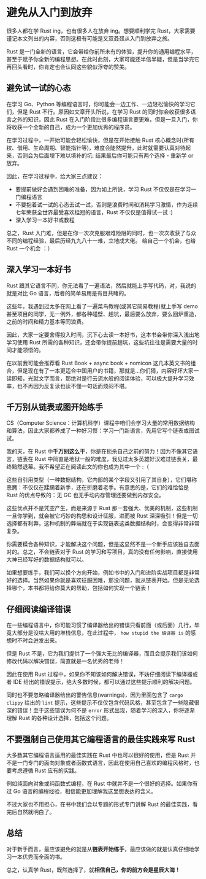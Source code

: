 # 避免从入门到放弃

很多人都在学 Rust ing，也有很多人在放弃 ing。想要顺利学完 Rust，大家需要谨记本文列出的内容，否则这极有可能是又双叒叕从入门到放弃之旅。

Rust 是一门全新的语言，它会带给你前所未有的体验，提升你的通用编程水平，甚至于赋予你全新的编程思想。在此时此刻，大家可能还半信半疑，但是当学完它再回头看时，你肯定也会认同这些貌似浮夸的赞美。

## 避免试一试的心态

在学习 Go、Python 等编程语言时，你可能会一边工作、一边轻松愉快的学习它们，但是 Rust 不行。原因如文章开头所说，在学习 Rust 的同时你会收获很多语言之外的知识，因此 Rust 在入门阶段比很多编程语言要更难，但是一旦入门，你将收获一个全新的自己，成为一个更加优秀的程序员。

在学习过程中，一开始可能会轻松愉快，但是在开始接触 Rust 核心概念时(所有权、借用、生命周期、智能指针等)，难度会陡然提升，此时就需要认真对待起来，否则会为后面埋下难以填补的坑: 结果最后你可能只有两个选择 - 重新学 or 放弃。

因此，在学习过程中，给大家三点建议：

- 要提前做好会遇到困难的准备，因为如上所说，学习 Rust 不仅仅是在学习一门编程语言
- 不要抱着试一试的心态去试一试，否则是浪费时间和消耗学习激情，作为连续七年荣获全世界最受喜欢桂冠的语言，Rust 不仅仅是值得试一试 :)
- 深入学习一本好书或教程

总之，Rust 入门难，但是在你一次次克服艰难险阻的同时，也一次次收获了与众不同的编程经验，最后历经九九八十一难，立地成大佬。 给自己一个机会，也给 Rust 一个机会 ：）

## 深入学习一本好书

Rust 跟其它语言不同，你无法看了一遍语法，然后就能上手写代码，对，我说的就是对比 Go 语言，后者的简单易用是有目共睹的。

这些年，我遇到过太多在网上看了一遍菜鸟教程(或其它简易教程)就上手写 demo 甚至项目的同学，无一例外，都各种碰壁、趟坑，最后要么放弃，要么回炉重造，之前的时间和精力基本等同浪费。

因此，大家一定要舍得投入时间，沉下心去读一本好书，这本书会带你深入浅出地学习使用 Rust 所需的各种知识，还会带你提前趟坑，这些坑往往是需要大量的时间才能领悟的。

在以前我可能会推荐看 Rust Book + async book + nomicon 这几本英文书的组合，但是现在有了一本更适合中国用户的书籍，那就是...你们猜，内容好坏大家一读即知，光就文字而言，那绝对是行云流水般的阅读体验，可以极大提升学习效率，也不再因为反复读也读不懂一句话而烦闷不堪。

## 千万别从链表或图开始练手

CS（Computer Science：计算机科学）课程中咱们会学习大量的常用数据结构和算法，因此大家都养成了一种好习惯：学习一门新语言，先用它写个链表或图试试。

我的天，在 Rust 中**千万别这么干**，你是在扼杀自己之前的努力！因为不像其它语言，链表在 Rust 中简直是地狱一般的难度，我见过太多英雄好汉难过链表关，最终黯然退幕。我不希望正在阅读此文的你也成为其中一个 :（

这些自引用类型（一种数据结构，它内部的某个字段又引用了其自身），它们堪称恶魔：不仅仅在蹂躏着新手，还在折磨着老手。有意思的是，它们的难恰恰是 Rust 的优点导致的：无 GC 也无手动内存管理还要做到内存安全。

这些优点并不是凭空产生，而是来源于 Rust 那一套强大、优美的机制，这些机制一旦你学到，就会被它巧妙的构思和设计征服，进而被 Rust 深深吸引！但是一切选择都有利弊，这种机制的弊端就在于实现链表这类数据结构时，会变得非常非常复杂。

你需要糅合各种知识，才能解决这个问题，但是这显然不是一个新手应该独自去面对的。总之，不会链表对于 Rust 的学习和写项目，真的没有任何影响，直接使用大神已经写好的数据结构就可以。

如果想要练手，我们可以换个方向开始，例如书中的入门和进阶实战项目都是非常好的选择。当然如果你就是喜欢征服困难，那没问题，就从链表开始。但是无论选择哪个，本书都将给你莫大的帮助，包括如何实现一个链表！

## 仔细阅读编译错误

在一些编程语言中，你可能习惯了编译器给出的错误只看前面（或后面）几行，毕竟大部分是没啥大用的堆栈信息，在此过程中， `how stupid the 编译器 is` 的感想时不时会迸发出来。

但是 Rust 不是，它为我们提供了一个强大无比的编译器，而且会提示我们该如何修改代码以解决错误，简直就是一名优秀的老师！

因此在使用 Rust 过程中，如果你不知该如何解决错误，不妨仔细阅读下编译器或者 IDE 给出的错误提示，绝大多数时候，都可以通过这些提示顺利的解决问题。

同时也不要忽略编译器给出的警告信息(warnings)，因为里面包含了 `cargo clippy` 给出的 `lint` 提示，这些提示不仅仅包含代码风格，甚至包含了一些隐藏很深的错误！至于这些错误为何不是 `error` 形式出现，随着学习的深入，你将逐渐理解 Rust 的各种设计选择，包括这个问题。

## 不要强制自己使用其它编程语言的最佳实践来写 Rust

大多数其它编程语言适用的最佳实践在 Rust 中也可以很好的使用，但是 Rust 并不是一门专门的面向对象或者函数式语言，因此在使用自己喜欢的编程风格时，也要考虑遵循 Rust 应有的实践。

例如纯面向对象或纯函数式编程，在 Rust 中就并不是一个很好的选择。如果你有过 Go 语言的编程经验，相信能更加理解我这里想表达的含义。

不过大家也不用担心，在书中我们会以专题的形式专门讲解 Rust 的最佳实践，看完后自然就明白了。

## 总结

对于新手而言，最应该避免的就是从**链表开始练手**，最应该做的就是认真仔细地学习一本优秀而全面的书。

总之，认真学 Rust，既然选择了，就**相信自己，你的前方会是星辰大海！**

